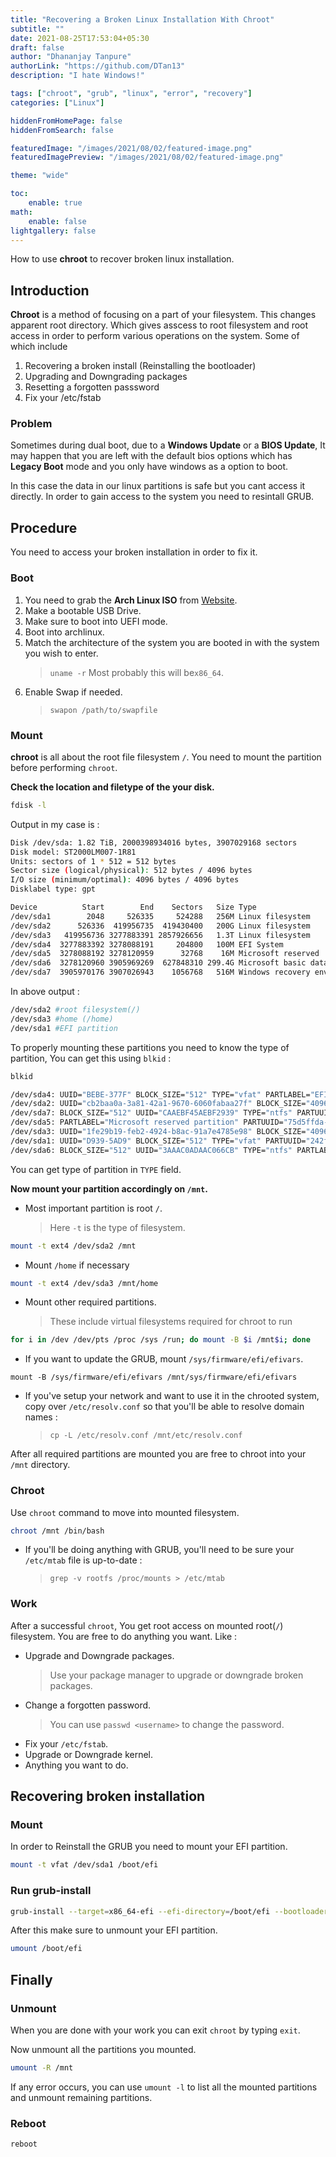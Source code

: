 ```yaml
---
title: "Recovering a Broken Linux Installation With Chroot"
subtitle: ""
date: 2021-08-25T17:53:04+05:30
draft: false
author: "Dhananjay Tanpure"
authorLink: "https://github.com/DTan13"
description: "I hate Windows!"

tags: ["chroot", "grub", "linux", "error", "recovery"]
categories: ["Linux"]

hiddenFromHomePage: false
hiddenFromSearch: false

featuredImage: "/images/2021/08/02/featured-image.png"
featuredImagePreview: "/images/2021/08/02/featured-image.png"

theme: "wide"

toc:
    enable: true
math:
    enable: false
lightgallery: false
---
```


<!-- Add Summary Here -->

How to use **chroot** to recover broken linux installation.

<!--more-->

## Introduction

**Chroot** is a method of focusing on a part of your filesystem. This changes apparent root directory. Which gives asscess to root filesystem and root access in order to perform various operations on the system.
Some of which include

1. Recovering a broken install (Reinstalling the bootloader)
2. Upgrading and Downgrading packages
3. Resetting a forgotten passsword
4. Fix your /etc/fstab

### Problem

Sometimes during dual boot, due to a **Windows Update** or a **BIOS Update**, It may happen that you are left with the default bios options which has **Legacy Boot** mode and you only have windows as a option to boot.

In this case the data in our linux partitions is safe but you cant access it directly. In order to gain access to the system you need to resintall GRUB.

## Procedure

You need to access your broken installation in order to fix it.

### Boot

1. You need to grab the **Arch Linux ISO** from [Website](https://archlinux.org/download/).
2. Make a bootable USB Drive.
3. Make sure to boot into UEFI mode.
4. Boot into archlinux.
5. Match the architecture of the system you are booted in with the system you wish to enter.
    > `uname -r` Most probably this will be`x86_64`.
6. Enable Swap if needed.
    > `swapon /path/to/swapfile`

### Mount

**chroot** is all about the root file filesystem `/`. You need to mount the partition before performing `chroot`.

**Check the location and filetype of the your disk.**

```bash
fdisk -l
```

Output in my case is :

```bash
Disk /dev/sda: 1.82 TiB, 2000398934016 bytes, 3907029168 sectors
Disk model: ST2000LM007-1R81
Units: sectors of 1 * 512 = 512 bytes
Sector size (logical/physical): 512 bytes / 4096 bytes
I/O size (minimum/optimal): 4096 bytes / 4096 bytes
Disklabel type: gpt

Device          Start        End    Sectors   Size Type
/dev/sda1        2048     526335     524288   256M Linux filesystem
/dev/sda2      526336  419956735  419430400   200G Linux filesystem
/dev/sda3   419956736 3277883391 2857926656   1.3T Linux filesystem
/dev/sda4  3277883392 3278088191     204800   100M EFI System
/dev/sda5  3278088192 3278120959      32768    16M Microsoft reserved
/dev/sda6  3278120960 3905969269  627848310 299.4G Microsoft basic data
/dev/sda7  3905970176 3907026943    1056768   516M Windows recovery environment
```

In above output :

```bash
/dev/sda2 #root filesystem(/)
/dev/sda3 #home (/home)
/dev/sda1 #EFI partition
```

To properly mounting these partitions you need to know the type of partition, You can get this using `blkid` :

```bash
blkid
```

```bash
/dev/sda4: UUID="BEBE-377F" BLOCK_SIZE="512" TYPE="vfat" PARTLABEL="EFI system partition" PARTUUID="b0ce5bc5-5767-4138-ba63-209fd95abbc7"
/dev/sda2: UUID="cb2baa0a-3a81-42a1-9670-6060fabaa27f" BLOCK_SIZE="4096" TYPE="ext4" PARTUUID="8b7aaeab-1bcb-cf43-8b5d-785fbc5c63a1"
/dev/sda7: BLOCK_SIZE="512" UUID="CAAEBF45AEBF2939" TYPE="ntfs" PARTUUID="ecd471f6-cbd4-4a8a-b70c-54070669939c"
/dev/sda5: PARTLABEL="Microsoft reserved partition" PARTUUID="75d5ffda-1051-47cc-8cba-ae187d2d35d7"
/dev/sda3: UUID="1fe29b19-feb2-4924-b8ac-91a7e4785e98" BLOCK_SIZE="4096" TYPE="ext4" PARTUUID="f15d44bb-96f9-0d42-a0f8-4109dd5959b0"
/dev/sda1: UUID="D939-5AD9" BLOCK_SIZE="512" TYPE="vfat" PARTUUID="242f0c5c-5a6c-554c-a2c3-70d6268b835a"
/dev/sda6: BLOCK_SIZE="512" UUID="3AAAC0ADAAC066CB" TYPE="ntfs" PARTLABEL="Basic data partition" PARTUUID="6cfc75a8-c9ee-4239-8cec-2394c0ec5037"
```

You can get type of partition in `TYPE` field.

**Now mount your partition accordingly on `/mnt`.**

-   Most important partition is root `/`.
    > Here `-t` is the type of filesystem.

```bash
mount -t ext4 /dev/sda2 /mnt
```

-   Mount `/home` if necessary

```bash
mount -t ext4 /dev/sda3 /mnt/home
```

-   Mount other required partitions.
    > These include virtual filesystems required for chroot to run

```bash
for i in /dev /dev/pts /proc /sys /run; do mount -B $i /mnt$i; done
```

-   If you want to update the GRUB, mount `/sys/firmware/efi/efivars`.

```
mount -B /sys/firmware/efi/efivars /mnt/sys/firmware/efi/efivars
```

-   If you've setup your network and want to use it in the chrooted system, copy over `/etc/resolv.conf` so that you'll be able to resolve domain names :

    > `cp -L /etc/resolv.conf /mnt/etc/resolv.conf`

After all required partitions are mounted you are free to chroot into your `/mnt` directory.

### Chroot

Use `chroot` command to move into mounted filesystem.

```bash
chroot /mnt /bin/bash
```

-   If you'll be doing anything with GRUB, you'll need to be sure your `/etc/mtab` file is up-to-date :
    > `grep -v rootfs /proc/mounts > /etc/mtab`

### Work

After a successful `chroot`, You get root access on mounted root(`/`) filesystem. You are free to do anything you want. Like :

-   Upgrade and Downgrade packages.
    > Use your package manager to upgrade or downgrade broken packages.
-   Change a forgotten password.
    > You can use `passwd <username>` to change the password.
-   Fix your `/etc/fstab`.
-   Upgrade or Downgrade kernel.
-   Anything you want to do.

## Recovering broken installation

### Mount

In order to Reinstall the GRUB you need to mount your EFI partition.

```bash
mount -t vfat /dev/sda1 /boot/efi
```

### Run **grub-install**

```bash
grub-install --target=x86_64-efi --efi-directory=/boot/efi --bootloader-id=arch_grub --recheck --force --debug
```

After this make sure to unmount your EFI partition.

```bash
umount /boot/efi
```

## Finally

### Unmount

When you are done with your work you can exit `chroot` by typing `exit`.

Now unmount all the partitions you mounted.

```bash
umount -R /mnt
```

If any error occurs, you can use `umount -l` to list all the mounted partitions and unmount remaining partitions.

### Reboot

```bash
reboot
```
